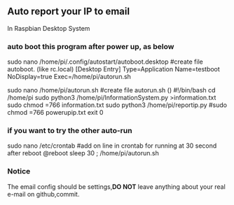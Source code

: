 ## Auto report your IP to email
In Raspbian Desktop System

### auto boot this program after power up, as below  

sudo nano /home/pi/.config/autostart/autoboot.desktop	    #create file autoboot. (like rc.local)
[Desktop Entry]
Type=Application
Name=testboot
NoDisplay=true
Exec=/home/pi/autorun.sh

sudo nano /home/pi/autorun.sh	    #create file autorun.sh ()
#!/bin/bash
cd /home/pi
sudo python3 /home/pi/InformationSystem.py >information.txt
sudo chmod =766 information.txt
sudo python3 /home/pi/reportip.py
#sudo chmod =766 powerupip.txt
exit 0

### if you want to try the other auto-run 

sudo nano /etc/crontab              #add on line in crontab for running at 30 second after reboot 
@reboot sleep 30 ; /home/pi/autorun.sh

### Notice

The email config should be settings,**DO NOT** leave anything about your real e-mail on github,commit.